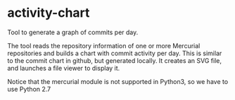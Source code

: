 activity-chart
==============

Tool to generate a graph of commits per day.

The tool reads the repository information of one or more Mercurial repositories
and builds a chart with commit activity per day. This is similar to the commit
chart in github, but generated locally. It creates an SVG file, and launches a
file viewer to display it.

Notice that the mercurial module is not supported in Python3, so we have to use
Python 2.7
